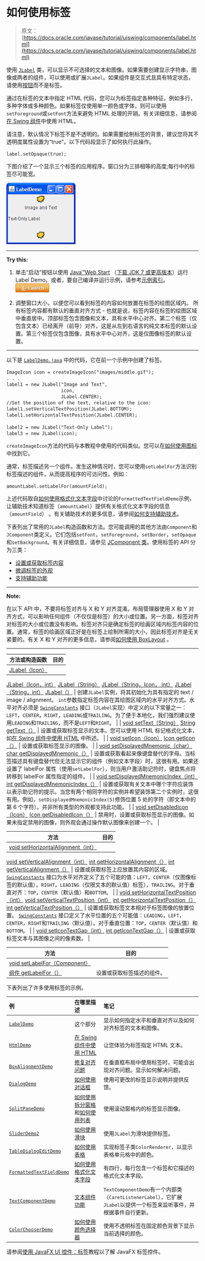 # 如何使用标签

> 原文： [https://docs.oracle.com/javase/tutorial/uiswing/components/label.html](https://docs.oracle.com/javase/tutorial/uiswing/components/label.html)

使用 [`JLabel`](https://docs.oracle.com/javase/8/docs/api/javax/swing/JLabel.html) 类，可以显示不可选择的文本和图像。如果需要创建显示字符串，图像或两者的组件，可以使用或扩展`JLabel`。如果组件是交互式且具有特定状态，请使用[按钮](button.html)而不是标签。

通过在标签的文本中指定 HTML 代码，您可以为标签指定各种特征，例如多行，多种字体或多种颜色。如果标签仅使用单一颜色或字体，则可以使用`setForeground`或`setFont`方法来避免 HTML 处理的开销。有关详细信息，请参阅[在 Swing 组件](html.html)中使用 HTML。

请注意，默认情况下标签不是不透明的。如果需要绘制标签的背景，建议您将其不透明度属性设置为“true”。以下代码段显示了如何执行此操作。

```
label.setOpaque(true);

```

下图介绍了一个显示三个标签的应用程序。窗口分为三排相等的高度;每行中的标签尽可能宽。

![A snapshot of LabelDemo, which uses labels with text and icons.](img/dd78495f649dca956bf097892d93d98a.jpg)

* * *

**Try this:** 

1.  单击“启动”按钮以使用 [Java™Web Start](http://www.oracle.com/technetwork/java/javase/javawebstart/index.html) （[下载 JDK 7 或更高版本](http://www.oracle.com/technetwork/java/javase/downloads/index.html)）运行 Label Demo。或者，要自己编译并运行示例，请参考[示例索引](../examples/components/index.html#LabelDemo)。 [![Launches the LabelDemo Application](img/4707a69a17729d71c56b2bdbbb4cc61c.jpg)](https://docs.oracle.com/javase/tutorialJWS/samples/uiswing/LabelDemoProject/LabelDemo.jnlp) 

2.  调整窗口大小，以便您可以看到标签的内容如何放置在标签的绘图区域内。
    所有标签内容都有默认的垂直对齐方式 - 也就是说，标签内容在标签的绘图区域中垂直居中。顶部标签包含图像和文本，具有水平中心对齐。第二个标签（仅包含文本）已经离开（前导）对齐，这是从左到右语言的纯文本标签的默认设置。第三个标签仅包含图像，具有水平中心对齐，这是仅图像标签的默认设置。

* * *

以下是 [`LabelDemo.java`](../examples/components/LabelDemoProject/src/components/LabelDemo.java) 中的代码，它在前一个示例中创建了标签。

```
ImageIcon icon = createImageIcon("images/middle.gif");
. . .
label1 = new JLabel("Image and Text",
                    icon,
                    JLabel.CENTER);
//Set the position of the text, relative to the icon:
label1.setVerticalTextPosition(JLabel.BOTTOM);
label1.setHorizontalTextPosition(JLabel.CENTER);

label2 = new JLabel("Text-Only Label");
label3 = new JLabel(icon);

```

`createImageIcon`方法的代码与本教程中使用的代码类似。您可以在[如何使用图标](../components/icon.html)中找到它。

通常，标签描述另一个组件。发生这种情况时，您可以使用`setLabelFor`方法识别标签描述的组件，从而提高程序的可访问性。例如：

```
amountLabel.setLabelFor(amountField);

```

上述代码取自[如何使用格式化文本字段](formattedtextfield.html)中讨论的`FormattedTextFieldDemo`示例，让辅助技术知道标签（`amountLabel`）提供有关格式化文本字段的信息（`amountField`） 。有关辅助技术的更多信息，请参阅[如何支持辅助技术](../misc/access.html)。

下表列出了常用的`JLabel`构造函数和方法。您可能调用的其他方法由`Component`和`JComponent`类定义。它们包括`setFont`，`setForeground`，`setBorder`，`setOpaque`和`setBackground`。有关详细信息，请参见 [JComponent 类](jcomponent.html)。使用标签的 API 分为三类：

*   [设置或获取标签内容](#contentsapi)
*   [微调标签的外观](#looksapi)
*   [支持辅助功能](#accessapi)

* * *

**Note:** 

在以下 API 中，不要将标签对齐与 X 和 Y 对齐混淆。布局管理器使用 X 和 Y 对齐方式，可以影响任何组件（不仅仅是标签）的大小或位置。另一方面，标签对齐对标签的大小或位置没有影响。标签对齐只是确定标签的绘画区域内标签内容的位置。通常，标签的绘画区域正好是在标签上绘制所需的大小，因此标签对齐是无关紧要的。有关 X 和 Y 对齐的更多信息，请参阅[如何使用 BoxLayout](../layout/box.html) 。

* * *


| 方法或构造函数 | 目的 |
| --- | --- |
| [JLabel（Icon）](https://docs.oracle.com/javase/8/docs/api/javax/swing/JLabel.html#JLabel-javax.swing.Icon-)
[JLabel（Icon，int）](https://docs.oracle.com/javase/8/docs/api/javax/swing/JLabel.html#JLabel-javax.swing.Icon-int-)
[JLabel（String）](https://docs.oracle.com/javase/8/docs/api/javax/swing/JLabel.html#JLabel-java.lang.String-)
[JLabel（String，Icon， int）](https://docs.oracle.com/javase/8/docs/api/javax/swing/JLabel.html#JLabel-java.lang.String-javax.swing.Icon-int-)
[JLabel（String，int）](https://docs.oracle.com/javase/8/docs/api/javax/swing/JLabel.html#JLabel-java.lang.String-int-)
[JLabel（）](https://docs.oracle.com/javase/8/docs/api/javax/swing/JLabel.html#JLabel--) | 创建`JLabel`实例，将其初始化为具有指定的 text / image / alignment。 `int`参数指定标签内容在其绘图区域内的水平对齐方式。水平对齐必须是 [`SwingConstants`](https://docs.oracle.com/javase/8/docs/api/javax/swing/SwingConstants.html) 接口（`JLabel`实现）中定义的以下常量之一：`LEFT`，`CENTER`，`RIGHT`，`LEADING`或`TRAILING`。为了便于本地化，我们强烈建议使用`LEADING`和`TRAILING`，而不是`LEFT`和`RIGHT`。 |
| [void setText（String）](https://docs.oracle.com/javase/8/docs/api/javax/swing/JLabel.html#setText-java.lang.String-)
[String getText（）](https://docs.oracle.com/javase/8/docs/api/javax/swing/JLabel.html#getText--) | 设置或获取标签显示的文本。您可以使用 HTML 标记格式化文本，如[在 Swing 组件中使用 HTML](html.html) 中所述。 |
| [void setIcon（Icon）](https://docs.oracle.com/javase/8/docs/api/javax/swing/JLabel.html#setIcon-javax.swing.Icon-)
[Icon getIcon（）](https://docs.oracle.com/javase/8/docs/api/javax/swing/JLabel.html#getIcon--) | 设置或获取标签显示的图像。 |
| [void setDisplayedMnemonic（char）](https://docs.oracle.com/javase/8/docs/api/javax/swing/JLabel.html#setDisplayedMnemonic-char-)
[char getDisplayedMnemonic（）](https://docs.oracle.com/javase/8/docs/api/javax/swing/JLabel.html#getDisplayedMnemonic--) | 设置或获取看起来像键盘替代的字母。当标签描述具有键盘替代但无法显示它的组件（例如文本字段）时，这很有用。如果还设置了 labelFor 属性（使用`setLabelFor`），则当用户激活助记符时，键盘焦点将转移到 labelFor 属性指定的组件。 |
| [void setDisplayedMnemonicIndex（int）](https://docs.oracle.com/javase/8/docs/api/javax/swing/JLabel.html#setDisplayedMnemonicIndex-int-)
[int getDisplayedMnemonicIndex（）](https://docs.oracle.com/javase/8/docs/api/javax/swing/JLabel.html#getDisplayedMnemonicIndex--) | 设置或获取有关文本中哪个字符应装饰以表示助记符的提示。当您有两个相同字符的实例并希望装饰第二个实例时，这很有用。例如，`setDisplayedMnemonicIndex(5)`修饰位置 5 处的字符（即文本中的第 6 个字符）。并非所有类型的外观都支持此功能。 |
| [void setDisabledIcon（Icon）](https://docs.oracle.com/javase/8/docs/api/javax/swing/JLabel.html#setDisabledIcon-javax.swing.Icon-)
[Icon getDisabledIcon（）](https://docs.oracle.com/javase/8/docs/api/javax/swing/JLabel.html#getDisabledIcon--) | 禁用时，设置或获取标签显示的图像。如果未指定禁用的图像，则外观会通过操作默认图像来创建一个。 |


| 方法 | 目的 |
| --- | --- |
| [void setHorizo​​ntalAlignment（int）](https://docs.oracle.com/javase/8/docs/api/javax/swing/JLabel.html#setHorizontalAlignment-int-)
[void setVerticalAlignment（int）](https://docs.oracle.com/javase/8/docs/api/javax/swing/JLabel.html#setVerticalAlignment-int-)
[int getHorizo​​ntalAlignment（）](https://docs.oracle.com/javase/8/docs/api/javax/swing/JLabel.html#getHorizontalAlignment--)
[int getVerticalAlignment（）](https://docs.oracle.com/javase/8/docs/api/javax/swing/JLabel.html#getVerticalAlignment--) | 设置或获取标签上应放置其内容的区域。 [`SwingConstants`](https://docs.oracle.com/javase/8/docs/api/javax/swing/SwingConstants.html) 接口为水平对齐定义了五个可能的值：`LEFT`，`CENTER`（仅图像标签的默认值），`RIGHT`，`LEADING`（仅限文本的默认值）标签），`TRAILING`。对于垂直对齐：`TOP`，`CENTER`（默认值）和`BOTTOM`。 |
| [void setHorizo​​ntalTextPosition（int）](https://docs.oracle.com/javase/8/docs/api/javax/swing/JLabel.html#setHorizontalTextPosition-int-)
[void setVerticalTextPosition（int）](https://docs.oracle.com/javase/8/docs/api/javax/swing/JLabel.html#setVerticalTextPosition-int-)
[int getHorizo​​ntalTextPosition（）](https://docs.oracle.com/javase/8/docs/api/javax/swing/JLabel.html#getHorizontalTextPosition--)
[int getVerticalTextPosition（）](https://docs.oracle.com/javase/8/docs/api/javax/swing/JLabel.html#getVerticalTextPosition--) | 设置或获取标签文本相对于标签图像的放置位置。 [`SwingConstants`](https://docs.oracle.com/javase/8/docs/api/javax/swing/SwingConstants.html) 接口定义了水平位置的五个可能值：`LEADING`，`LEFT`，`CENTER`，`RIGHT`和`TRAILING`（默认值）。对于垂直位置：`TOP`，`CENTER`（默认值）和`BOTTOM`。 |
| [void setIconTextGap（int）](https://docs.oracle.com/javase/8/docs/api/javax/swing/JLabel.html#setIconTextGap-int-)
[int getIconTextGap（）](https://docs.oracle.com/javase/8/docs/api/javax/swing/JLabel.html#getIconTextGap--) | 设置或获取标签文本与其图像之间的像素数。 |


| 方法 | 目的 |
| --- | --- |
| [void setLabelFor（Component）](https://docs.oracle.com/javase/8/docs/api/javax/swing/JLabel.html#setLabelFor-java.awt.Component-)
[组件 getLabelFor（）](https://docs.oracle.com/javase/8/docs/api/javax/swing/JLabel.html#getLabelFor--) | 设置或获取标签描述的组件。 |

下表列出了许多使用标签的示例。

| 例 | 在哪里描述 | 笔记 |
| :-- | :-- | :-- |
| [`LabelDemo`](../examples/components/index.html#LabelDemo) | 这个部分 | 显示如何指定水平和垂直对齐以及如何对齐标签的文本和图像。 |
| [`HtmlDemo`](../examples/components/index.html#HtmlDemo) | [在 Swing 组件中使用 HTML](html.html) | 让您体验为标签指定 HTML 文本。 |
| [`BoxAlignmentDemo`](../examples/layout/index.html#BoxAlignmentDemo) | [修复对齐问题](../layout/box.html#alignment) | 在垂直框布局中使用标签时，可能会出现对齐问题。显示如何解决问题。 |
| [`DialogDemo`](../examples/components/index.html#DialogDemo) | [如何使用对话框](dialog.html) | 使用可更改的标签显示说明并提供反馈。 |
| [`SplitPaneDemo`](../examples/components/index.html#SplitPaneDemo) | [如何使用拆分窗格](splitpane.html)和[如何使用列表](list.html) | 使用滚动窗格内的标签显示图像。 |
| [`SliderDemo2`](../examples/components/index.html#SliderDemo2) | [如何使用滑块](slider.html) | 使用`JLabel`为滑块提供标签。 |
| [`TableDialogEditDemo`](../examples/components/index.html#TableDialogEditDemo) | [如何使用表格](table.html) | 实现标签子类`ColorRenderer`，以显示表格单元格中的颜色。 |
| [`FormattedTextFieldDemo`](../examples/components/index.html#FormattedTextFieldDemo) | [如何使用格式化文本字段](formattedtextfield.html) | 有四行，每行包含一个标签和它描述的格式化文本字段。 |
| [`TextComponentDemo`](../examples/components/index.html#TextComponentDemo) | [文本组件功能](generaltext.html) | `TextComponentDemo`有一个内部类（`CaretListenerLabel`），它扩展`JLabel`以提供一个标签来监听事件，并根据事件自行更新。 |
| [`ColorChooserDemo`](../examples/components/index.html#ColorChooserDemo) | [如何使用颜色选择器](colorchooser.html) | 使用不透明标签在固定颜色背景下显示当前选择的颜色。 |

请参阅[使用 JavaFX UI 控件：标签](https://docs.oracle.com/javase/8/javafx/user-interface-tutorial/label.htm)教程以了解 JavaFX 标签控件。